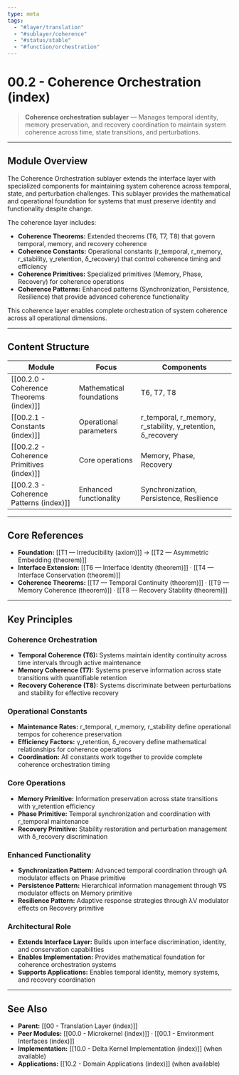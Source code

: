 ```yaml
---
type: meta
tags:
  - "#layer/translation"
  - "#sublayer/coherence"
  - "#status/stable"
  - "#function/orchestration"
---
```


# 00.2 - Coherence Orchestration (index)

> **Coherence orchestration sublayer** — Manages temporal identity, memory preservation, and recovery coordination to maintain system coherence across time, state transitions, and perturbations.

---

## Module Overview

The Coherence Orchestration sublayer extends the interface layer with specialized components for maintaining system coherence across temporal, state, and perturbation challenges. This sublayer provides the mathematical and operational foundation for systems that must preserve identity and functionality despite change.

The coherence layer includes:
- **Coherence Theorems:** Extended theorems (T6, T7, T8) that govern temporal, memory, and recovery coherence
- **Coherence Constants:** Operational constants (r_temporal, r_memory, r_stability, γ_retention, δ_recovery) that control coherence timing and efficiency
- **Coherence Primitives:** Specialized primitives (Memory, Phase, Recovery) for coherence operations
- **Coherence Patterns:** Enhanced patterns (Synchronization, Persistence, Resilience) that provide advanced coherence functionality

This coherence layer enables complete orchestration of system coherence across all operational dimensions.

---

## Content Structure

| Module | Focus | Components |
|--------|-------|------------|
| [[00.2.0 - Coherence Theorems (index)]] | Mathematical foundations | T6, T7, T8 |
| [[00.2.1 - Constants (index)]] | Operational parameters | r_temporal, r_memory, r_stability, γ_retention, δ_recovery |
| [[00.2.2 - Coherence Primitives (index)]] | Core operations | Memory, Phase, Recovery |
| [[00.2.3 - Coherence Patterns (index)]] | Enhanced functionality | Synchronization, Persistence, Resilience |

---

## Core References

- **Foundation:** [[T1 — Irreducibility (axiom)]] → [[T2 — Asymmetric Embedding (theorem)]]
- **Interface Extension:** [[T6 — Interface Identity (theorem)]] · [[T4 — Interface Conservation (theorem)]]
- **Coherence Theorems:** [[T7 — Temporal Continuity (theorem)]] · [[T9 — Memory Coherence (theorem)]] · [[T8 — Recovery Stability (theorem)]]

---

## Key Principles

### **Coherence Orchestration**
- **Temporal Coherence (T6):** Systems maintain identity continuity across time intervals through active maintenance
- **Memory Coherence (T7):** Systems preserve information across state transitions with quantifiable retention
- **Recovery Coherence (T8):** Systems discriminate between perturbations and stability for effective recovery

### **Operational Constants**
- **Maintenance Rates:** r_temporal, r_memory, r_stability define operational tempos for coherence preservation
- **Efficiency Factors:** γ_retention, δ_recovery define mathematical relationships for coherence operations
- **Coordination:** All constants work together to provide complete coherence orchestration timing

### **Core Operations**
- **Memory Primitive:** Information preservation across state transitions with γ_retention efficiency
- **Phase Primitive:** Temporal synchronization and coordination with r_temporal maintenance
- **Recovery Primitive:** Stability restoration and perturbation management with δ_recovery discrimination

### **Enhanced Functionality**
- **Synchronization Pattern:** Advanced temporal coordination through ψA modulator effects on Phase primitive
- **Persistence Pattern:** Hierarchical information management through ∇S modulator effects on Memory primitive
- **Resilience Pattern:** Adaptive response strategies through λV modulator effects on Recovery primitive

### **Architectural Role**
- **Extends Interface Layer:** Builds upon interface discrimination, identity, and conservation capabilities
- **Enables Implementation:** Provides mathematical foundation for coherence orchestration systems
- **Supports Applications:** Enables temporal identity, memory systems, and recovery coordination

---

## See Also

- **Parent:** [[00 - Translation Layer (index)]]
- **Peer Modules:** [[00.0 - Microkernel (index)]] · [[00.1 - Environment Interfaces (index)]]
- **Implementation:** [[10.0 - Delta Kernel Implementation (index)]] (when available)
- **Applications:** [[10.2 - Domain Applications (index)]] (when available)

